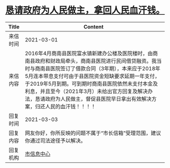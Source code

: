 # <a href="http://www.shangluo.gov.cn/zmhd/ldxxxx.jsp?urltype=leadermail.LeaderMailContentUrl&wbtreeid=1112&leadermailid=6974">恳请政府为人民做主，拿回人民血汗钱。</a>
| Title |                                                                                                    Content                                                                                                     |
|:-----:|----------------------------------------------------------------------------------------------------------------------------------------------------------------------------------------------------------------|
| 来信时间  | 2021-03-01                                                                                                                                                                                                     |
| 来信内容  | 2016年4月商南县医院富水镇新建办公楼及医院楼时，由商南县政府和财政局牵头，商南县医院进行民间借贷融资。我当时与商南县医院签订了借款合同（3年期），本来应于2018年5月连本带息支付可由于县医院资金短缺要求延期一年支付，于2019年5月到期。可到期时商南县医院依然未支付本金及利息，并且至今（2021年3月）未给出官方回复及解决办法，恳请政府为人民做主，督促县医院早日拿出有效解决方案，归还人民的血汗钱！！！！ |
| 回复时间  | 2021-03-03                                                                                                                                                                                                     |
| 回复内容  | 网友你好，你所反映的问题不属于“市长信箱”受理范围，建议你通过司法途径予以解决。                                                                                                                                                                       |
| 回复机构  | <a href="../../categories/agencies/市信息中心.md">市信息中心</a>                                                                                                                                                         |